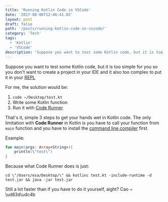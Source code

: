 ```yaml
---
title: 'Running Kotlin Code in VSCode'
date: '2017-08-06T12:46:41.0Z'
layout: post
draft: false
path: '/posts/running-kotlin-code-in-vscode/'
category: 'Tech'
tags:
  - 'Kotlin'
  - 'VSCode'
description: 'Suppose you want to test some Kotlin code, but it is too simple for you so you don't want to create a project in your IDE and it also too complex to put it in your [REPL]'
---
```


Suppose you want to test some Kotlin code, but it is too simple for you so you don't want to create a project in your IDE and it also too complex to put it in your [REPL](https://nolambda.stream/experimenting-kotlin-without-editor/)

For me, the solution would be:

1. `code ~/Desktop/test.kt`
2. Write some Kotlin function
3. Run it with [Code Runner](https://marketplace.visualstudio.com/items?itemName=formulahendry.code-runner)

That's it, simple 3 steps to get your hands wet in Kotlin code. The only limitation with **Code Runner** in Kotlin is you have to call your function from `main` function and you have to install the [command line compiler](https://kotlinlang.org/docs/tutorials/command-line.html) first.

Example:

```kotlin
fun main(args: Array<String>){
    println(\"test\")
}
```

Because what Code Runner does is just:

```
cd \"/Users/esa/Desktop/\" && kotlinc test.kt -include-runtime -d test.jar && java -jar test.jar
```

Still a lot faster than if you have to do it yourself, aight? Cao ~ \ud83d\udc4b

